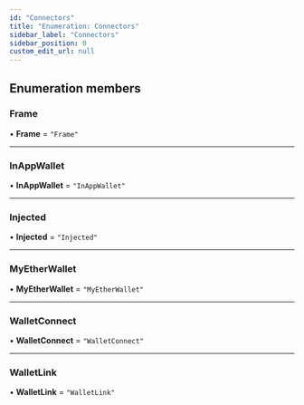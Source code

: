 ```yaml
---
id: "Connectors"
title: "Enumeration: Connectors"
sidebar_label: "Connectors"
sidebar_position: 0
custom_edit_url: null
---
```


## Enumeration members

### Frame

• **Frame** = `"Frame"`

___

### InAppWallet

• **InAppWallet** = `"InAppWallet"`

___

### Injected

• **Injected** = `"Injected"`

___

### MyEtherWallet

• **MyEtherWallet** = `"MyEtherWallet"`

___

### WalletConnect

• **WalletConnect** = `"WalletConnect"`

___

### WalletLink

• **WalletLink** = `"WalletLink"`
